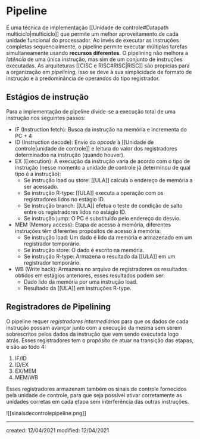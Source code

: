 # Pipeline
É uma técnica de implementação [[Unidade de controle#Datapath multiciclo|multiciclo]] que permite um melhor aproveitamento de cada unidade funcional do processador. Ao invés de executar as instruções completas sequencialmente, o pipeline permite executar múltiplas tarefas simultaneamente usando **recursos diferentes.**
O pipelining não melhora a *latência* de uma única instrução, mas sim de um conjunto de instruções executadas.
As arquiteturas [[CISC e RISC#RISC|RISC]] são propícias para a organização em *pipelining*, isso se deve à sua simplicidade de formato de instrução e à predominância de operandos do tipo registrador.

## Estágios de instrução
Para a implementação de pipeline divide-se a execução total de uma instrução nos seguintes passos:

- IF (Instruction fetch): Busca da instrução na memória e incrementa do PC + 4
- ID (Instruction decode): Envio do *opcode* à [[Unidade de controle|unidade de controle]] e leitura do valor dos registradores determinados na instrução (quando houver).
- EX (Execution): A execução da instrução varia de acordo com o tipo de instrução (nesse momento a unidade de controle já determinou de qual tipo é a instrução):
  - Se instrução load ou store: [[ULA]] calcula o endereço de memória a ser acessado.
  - Se instrução R-type: [[ULA]] executa a operação com os registradores lidos no estágio ID.
  - Se instrução branch: [[ULA]] efetua o teste de condição de salto entre os registradores lidos no estágio ID.
  - Se instrução jump: O PC é substituído pelo endereço do desvio.
- MEM (Memory access): Etapa de acesso à memória, diferentes instruções têm diferentes propósitos de acesso à memória:
  - Se instrução load: Um dado é lido da memória e armazenado em um registrador temporário.
  - Se instrução store: O dado é escrito na memória.
  - Se instrução R-type: Armazena o resultado da [[ULA]]  em um registrador temporário.
- WB (Write back): Armazena no arquivo de registradores os resultados obtidos em estágios anteriores, esses resultados podem ser:
  - Dado lido da memória por uma instrução load.
  - Resultado da [[ULA]] em instruções R-type.

## Registradores de Pipelining
O pipeline requer *registradores intermediários* para que os dados de cada instrução possam avançar junto com a execução da mesma sem serem sobrescritos pelos dados da instrução que vem sendo executada logo atrás. Esses registradores tem o propósito de atuar na transição das etapas, e são ao todo 4:

1. IF/ID
2. ID/EX
3. EX/MEM
4. MEM/WB

Esses registradores armazenam também os sinais de controle fornecidos pela unidade de controle, para que seja possível ativar corretamente as unidades corretas em cada etapa sem interferência das outras instruções.

![[sinaisdecontrolepipeline.png]]

---

created: 12/04/2021
modified: 12/04/2021
